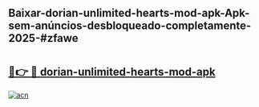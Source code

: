 ## Baixar-dorian-unlimited-hearts-mod-apk-Apk-sem-anúncios-desbloqueado-completamente-2025-#zfawe

# <h2><a href="https://ainizakaria.my?title=dorian-unlimited-hearts-mod-apk&ref=22M">🔗👉 🔴 dorian-unlimited-hearts-mod-apk</a></h2>

[![acn](https://github.com/user-attachments/assets/0f9c940e-d8b0-45ae-aac7-cd30a18b3e1c)](https://ainizakaria.my?title=dorian-unlimited-hearts-mod-apk&ref=22M)

